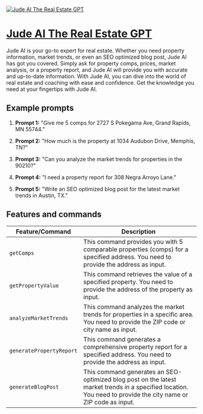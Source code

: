 [![Jude AI The Real Estate GPT](https://files.oaiusercontent.com/file-OvuWU7SUeJxjdaQ6ztiZXDtA?se=2123-10-16T22%3A10%3A35Z&sp=r&sv=2021-08-06&sr=b&rscc=max-age%3D31536000%2C%20immutable&rscd=attachment%3B%20filename%3D544806bb-2761-41d2-b8a7-1a1a121e8f27.png&sig=Mrdgq2/TCB0SQB9ZVON9nloqe0Ks9mAhKIn9ilbDbsc%3D)](https://chat.openai.com/g/g-i0b812Alb-jude-ai-the-real-estate-gpt)

# [Jude AI The Real Estate GPT](https://chat.openai.com/g/g-i0b812Alb-jude-ai-the-real-estate-gpt)

Jude AI is your go-to expert for real estate. Whether you need property information, market trends, or even an SEO optimized blog post, Jude AI has got you covered. Simply ask for property comps, prices, market analysis, or a property report, and Jude AI will provide you with accurate and up-to-date information. With Jude AI, you can dive into the world of real estate and coaching with ease and confidence. Get the knowledge you need at your fingertips with Jude AI.

## Example prompts

1. **Prompt 1:** "Give me 5 comps for 2727 S Pokegama Ave, Grand Rapids, MN 55744."

2. **Prompt 2:** "How much is the property at 1034 Audubon Drive, Memphis, TN?"

3. **Prompt 3:** "Can you analyze the market trends for properties in the 90210?"

4. **Prompt 4:** "I need a property report for 308 Negra Arroyo Lane."

5. **Prompt 5:** "Write an SEO optimized blog post for the latest market trends in Austin, TX."


## Features and commands

| Feature/Command | Description |
| --- | --- |
| `getComps` | This command provides you with 5 comparable properties (comps) for a specified address. You need to provide the address as input. |
| `getPropertyValue` | This command retrieves the value of a specified property. You need to provide the address of the property as input. |
| `analyzeMarketTrends` | This command analyzes the market trends for properties in a specific area. You need to provide the ZIP code or city name as input. |
| `generatePropertyReport` | This command generates a comprehensive property report for a specified address. You need to provide the address as input. |
| `generateBlogPost` | This command generates an SEO-optimized blog post on the latest market trends in a specified location. You need to provide the city name or ZIP code as input. |